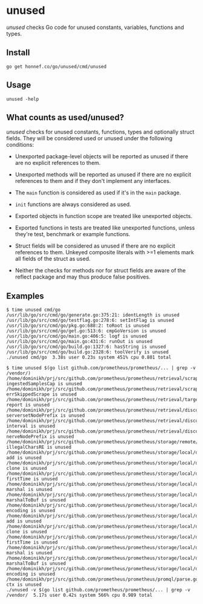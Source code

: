 # unused

_unused_ checks Go code for unused constants, variables, functions and
types.

## Install

	go get honnef.co/go/unused/cmd/unused

## Usage

	unused -help

## What counts as used/unused?

_unused_ checks for unused constants, functions, types and optionally
struct fields. They will be considered used or unused under the
following conditions:

- Unexported package-level objects will be reported as unused if there
  are no explicit references to them.

- Unexported methods will be reported as unused if there are no
  explicit references to them and if they don't implement any
  interfaces.

- The `main` function is considered as used if it's in the `main`
  package.

- `init` functions are always considered as used.

- Exported objects in function scope are treated like unexported
  objects.

- Exported functions in tests are treated like unexported functions,
  unless they're test, benchmark or example functions.

- Struct fields will be considered as unused if there are no explicit
  references to them. Unkeyed composite literals with >=1 elements
  mark all fields of the struct as used.

- Neither the checks for methods nor for struct fields are aware of
  the reflect package and may thus produce false positives.

## Examples

```
$ time unused cmd/go
/usr/lib/go/src/cmd/go/generate.go:375:21: identLength is unused
/usr/lib/go/src/cmd/go/testflag.go:278:6: setIntFlag is unused
/usr/lib/go/src/cmd/go/pkg.go:688:2: toRoot is unused
/usr/lib/go/src/cmd/go/get.go:513:6: cmpGoVersion is unused
/usr/lib/go/src/cmd/go/main.go:406:5: logf is unused
/usr/lib/go/src/cmd/go/main.go:431:6: runOut is unused
/usr/lib/go/src/cmd/go/build.go:1327:6: hasString is unused
/usr/lib/go/src/cmd/go/build.go:2328:6: toolVerify is unused
./unused cmd/go  3.38s user 0.23s system 451% cpu 0.801 total
```

```
$ time unused $(go list github.com/prometheus/prometheus/... | grep -v /vendor/)
/home/dominikh/prj/src/github.com/prometheus/prometheus/retrieval/scrape.go:41:2: ingestedSamplesCap is unused
/home/dominikh/prj/src/github.com/prometheus/prometheus/retrieval/scrape.go:49:2: errSkippedScrape is unused
/home/dominikh/prj/src/github.com/prometheus/prometheus/retrieval/target.go:186:18: report is unused
/home/dominikh/prj/src/github.com/prometheus/prometheus/retrieval/discovery/serverset.go:33:2: serversetNodePrefix is unused
/home/dominikh/prj/src/github.com/prometheus/prometheus/retrieval/discovery/dns.go:39:2: interval is unused
/home/dominikh/prj/src/github.com/prometheus/prometheus/retrieval/discovery/nerve.go:31:2: nerveNodePrefix is unused
/home/dominikh/prj/src/github.com/prometheus/prometheus/storage/remote/opentsdb/client.go:40:2: illegalCharsRE is unused
/home/dominikh/prj/src/github.com/prometheus/prometheus/storage/local/doubledelta.go:86:34: add is unused
/home/dominikh/prj/src/github.com/prometheus/prometheus/storage/local/doubledelta.go:197:34: clone is unused
/home/dominikh/prj/src/github.com/prometheus/prometheus/storage/local/doubledelta.go:204:34: firstTime is unused
/home/dominikh/prj/src/github.com/prometheus/prometheus/storage/local/doubledelta.go:224:34: marshal is unused
/home/dominikh/prj/src/github.com/prometheus/prometheus/storage/local/doubledelta.go:241:34: marshalToBuf is unused
/home/dominikh/prj/src/github.com/prometheus/prometheus/storage/local/doubledelta.go:281:34: encoding is unused
/home/dominikh/prj/src/github.com/prometheus/prometheus/storage/local/delta.go:79:28: add is unused
/home/dominikh/prj/src/github.com/prometheus/prometheus/storage/local/delta.go:191:28: clone is unused
/home/dominikh/prj/src/github.com/prometheus/prometheus/storage/local/delta.go:198:28: firstTime is unused
/home/dominikh/prj/src/github.com/prometheus/prometheus/storage/local/delta.go:216:28: marshal is unused
/home/dominikh/prj/src/github.com/prometheus/prometheus/storage/local/delta.go:233:28: marshalToBuf is unused
/home/dominikh/prj/src/github.com/prometheus/prometheus/storage/local/delta.go:273:28: encoding is unused
/home/dominikh/prj/src/github.com/prometheus/prometheus/promql/parse.go:968:8: ctx is unused
./unused -v $(go list github.com/prometheus/prometheus/... | grep -v /vendor/  5.17s user 0.42s system 566% cpu 0.989 total
```
